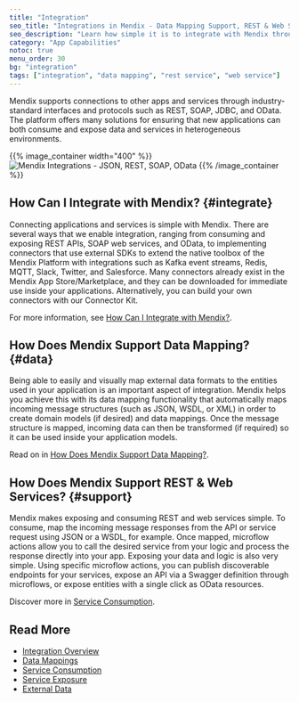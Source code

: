 ```yaml
---
title: "Integration"
seo_title: "Integrations in Mendix - Data Mapping Support, REST & Web Services"
seo_description: "Learn how simple it is to integrate with Mendix through REST API, SOAP Web Services & OData as well as how the platform supports data mapping."
category: "App Capabilities"
notoc: true
menu_order: 30
bg: "integration"
tags: ["integration", "data mapping", "rest service", "web service"]
---
```


Mendix supports connections to other apps and services through industry-standard interfaces and protocols such as REST, SOAP, JDBC, and OData. The platform offers many solutions for ensuring that new applications can both consume and expose data and services in heterogeneous environments.

{{% image_container width="400" %}}
![Mendix Integrations - JSON, REST, SOAP, OData](attachments/integration-overview.png)
{{% /image_container %}}

## How Can I Integrate with Mendix? {#integrate}

Connecting applications and services is simple with Mendix. There are several ways that we enable integration, ranging from consuming and exposing REST APIs, SOAP web services, and OData, to implementing connectors that use external SDKs to extend the native toolbox of the Mendix Platform with integrations such as Kafka event streams, Redis, MQTT, Slack, Twitter, and Salesforce. Many connectors already exist in the Mendix App Store/Marketplace, and they can be downloaded for immediate use inside your applications. Alternatively, you can build your own connectors with our Connector Kit.

For more information, see [How Can I Integrate with Mendix?](integration-overview#integrate-with).

## How Does Mendix Support Data Mapping? {#data}

Being able to easily and visually map external data formats to the entities used in your application is an important aspect of integration. Mendix helps you achieve this with its data mapping functionality that automatically maps incoming message structures (such as JSON, WSDL, or XML) in order to create domain models (if desired) and data mappings. Once the message structure is mapped, incoming data can then be transformed (if required) so it can be used inside your application models.

Read on in [How Does Mendix Support Data Mapping?](data-mappings#data-mapping).

## How Does Mendix Support REST & Web Services? {#support}

Mendix makes exposing and consuming REST and web services simple. To consume, map the incoming message responses from the API or service request using JSON or a WSDL, for example. Once mapped, microflow actions allow you to call the desired service from your logic and process the response directly into your app. Exposing your data and logic is also very simple. Using specific microflow actions, you can publish discoverable endpoints for your services, expose an API via a Swagger definition through microflows, or expose entities with a single click as OData resources.

Discover more in [Service Consumption](service-consumption).

## Read More

* [Integration Overview](integration-overview)
* [Data Mappings](data-mappings)
* [Service Consumption](service-consumption)
* [Service Exposure](service-exposure)
* [External Data](external-data)
